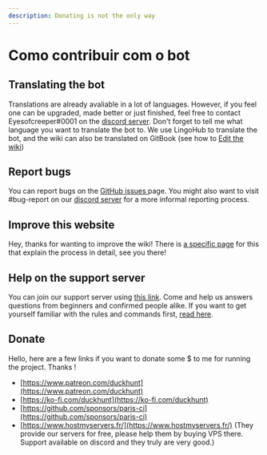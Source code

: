 ```yaml
---
description: Donating is not the only way
---
```


# Como contribuir com o bot

## Translating the bot

Translations are already avaliable in a lot of languages. However, if you feel one can be upgraded, made better or just finished, feel free to contact Eyesofcreeper\#0001 on the [discord server](https://discordapp.com/invite/2BksEkV). Don't forget to tell me what language you want to translate the bot to. We use LingoHub to translate the bot, and the wiki can also be translated on GitBook \(see how to [Edit the wiki](../how-to-edit-this-wiki.md)\)

## Report bugs

You can report bugs on the [GitHub issues ](https://github.com/DuckHunt-discord/DHV3/issues)page. You might also want to visit \#bug-report on our [discord server](https://discordapp.com/invite/2BksEkV) for a more informal reporting process.

## Improve this website

Hey, thanks for wanting to improve the wiki! There is [a specific page](../how-to-edit-this-wiki.md) for this that explain the process in detail, see you there!

## Help on the support server

You can join our support server using [this link](https://discord.gg/2BksEkV). Come and help us answers questions from beginners and confirmed people alike. If you want to get yourself familiar with the rules and commands first, [read here](../support-server/how-to-join.md).

## Donate

Hello, here are a few links if you want to donate some $ to me for running the project. Thanks !

* [https://www.patreon.com/duckhunt](https://www.patreon.com/duckhunt)
* [https://ko-fi.com/duckhunt](https://ko-fi.com/duckhunt)
* [https://github.com/sponsors/paris-ci](https://github.com/sponsors/paris-ci)
* [https://www.hostmyservers.fr/](https://www.hostmyservers.fr/) \(They provide our servers for free, please help them by buying VPS there. Support available on discord and they truly are very good.\)

